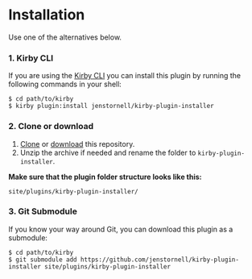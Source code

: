 # Installation

Use one of the alternatives below.

### 1. Kirby CLI

If you are using the [Kirby CLI](https://github.com/getkirby/cli) you can install this plugin by running the following commands in your shell:

```
$ cd path/to/kirby
$ kirby plugin:install jenstornell/kirby-plugin-installer
```

### 2. Clone or download

1. [Clone](https://github.com/jenstornell/kirby-plugin-installer.git) or [download](https://github.com/jenstornell/kirby-plugin-installer/archive/master.zip)  this repository.
2. Unzip the archive if needed and rename the folder to `kirby-plugin-installer`.

**Make sure that the plugin folder structure looks like this:**

```
site/plugins/kirby-plugin-installer/
```

### 3. Git Submodule

If you know your way around Git, you can download this plugin as a submodule:

```
$ cd path/to/kirby
$ git submodule add https://github.com/jenstornell/kirby-plugin-installer site/plugins/kirby-plugin-installer
```
